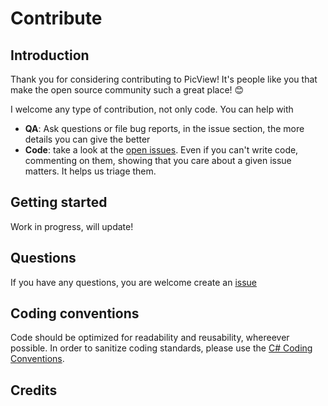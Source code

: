 # Contribute

## Introduction

Thank you for considering contributing to PicView! It's people like you that make the open source community such a great place! 😊

I welcome any type of contribution, not only code. You can help with 
- **QA**: Ask questions or file bug reports, in the issue section, the more details you can give the better
- **Code**: take a look at the [open issues](https://github.com/d2phap/ImageGlass/issues). Even if you can't write code, commenting on them, showing that you care about a given issue matters. It helps us triage them.

## Getting started
Work in progress, will update!

## Questions

If you have any questions, you are welcome create an [issue](https://github.com/Ruben2776/PicView/issues)

## Coding conventions

Code should be optimized for readability and reusability, whereever possible.
In order to sanitize coding standards, please use the [C# Coding Conventions](https://docs.microsoft.com/en-us/dotnet/csharp/programming-guide/inside-a-program/coding-conventions).

## Credits
